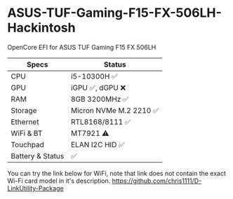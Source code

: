 # ASUS-TUF-Gaming-F15-FX-506LH-Hackintosh
OpenCore EFI for ASUS TUF Gaming F15 FX 506LH
                    
Specs  | Status
------------- | -------------
CPU  | i5-10300H :white_check_mark:
GPU  | iGPU :white_check_mark:, dGPU :x:
RAM  | 8GB 3200MHz :white_check_mark: 
Storage  | Micron NVMe M.2 2210 :white_check_mark:
Ethernet  | RTL8168/8111 :white_check_mark:
WiFi & BT  | MT7921 :warning:
Touchpad  | ELAN I2C HID :white_check_mark:
Battery & Status | :white_check_mark:

You can try the link below for WiFi, note that link does not contain the exact Wi-Fi card model in it's description.
https://github.com/chris1111/D-LinkUtility-Package
